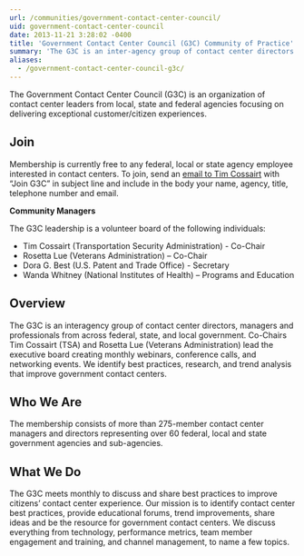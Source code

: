 ```yaml
---
url: /communities/government-contact-center-council/
uid: government-contact-center-council
date: 2013-11-21 3:28:02 -0400
title: 'Government Contact Center Council (G3C) Community of Practice'
summary: 'The G3C is an inter-agency group of contact center directors and managers with over 200 members across 55 federal, state and local government agencies.'
aliases:
  - /government-contact-center-council-g3c/
---
```


The Government Contact Center Council (G3C) is an organization of contact center leaders from local, state and federal agencies focusing on delivering exceptional customer/citizen experiences. 

## Join

Membership is currently free to any federal, local or state agency employee interested in contact centers.
To join, send an [email to Tim Cossairt](mailto:tim.cossairt@tsa.dhs.gov) with “Join G3C” in subject line and include in the body your name, agency, title, telephone number and email. 

**Community Managers**

The G3C leadership is a volunteer board of the following individuals:

- Tim Cossairt (Transportation Security Administration) - Co-Chair
- Rosetta Lue (Veterans Administration) – Co-Chair
- Dora G. Best (U.S. Patent and Trade Office) - Secretary
- Wanda Whitney (National Institutes of Health) – Programs and Education

## Overview

The G3C is an interagency group of contact center directors, managers and professionals from across federal, state, and local government. Co-Chairs Tim Cossairt (TSA) and Rosetta Lue (Veterans Administration) lead the executive board creating monthly webinars, conference calls, and networking events. We identify best practices, research, and trend analysis that improve government contact centers.

## Who We Are

The membership consists of more than 275-member contact center managers and directors representing over 60 federal, local and state government agencies and sub-agencies.

## What We Do

The G3C meets monthly to discuss and share best practices to improve citizens’ contact center experience. Our mission is to identify contact center best practices, provide educational forums, trend improvements, share ideas and be the resource for government contact centers. We discuss everything from technology, performance metrics, team member engagement and training, and channel management, to name a few topics. 


